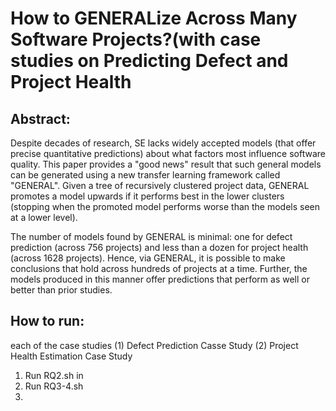 # How to GENERALize Across Many Software Projects?(with case studies on Predicting Defect and Project Health

## Abstract:
Despite decades of research, SE lacks widely accepted models (that offer precise quantitative predictions) about  what factors most influence software quality. This paper provides a "good news" result that such general models can be generated using a new transfer learning framework called "GENERAL". Given a tree of recursively clustered project data, GENERAL promotes a model upwards if it performs best in the lower clusters (stopping when the promoted model performs worse than the models seen at a lower level). 

The number of models found by GENERAL  is minimal: one for  defect prediction (across 756 projects) and less than a dozen for project health (across 1628 projects). Hence, via GENERAL, it is possible to make conclusions that  hold across hundreds of projects at a time.  Further, the models produced in this manner offer predictions that perform as well or better than prior studies. 

## How to run:
each of the case studies (1) Defect Prediction Casse Study (2) Project Health Estimation Case Study
1. Run RQ2.sh in 
2. Run RQ3-4.sh 
3. 
